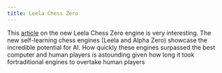 ```yaml
---
title: Leela Chess Zero
---
```


This [article](https://lichess.org/blog/WtzZAyoAALvE8ZSQ/gm-andrew-tang-defends-humanity-against-leela-chess-zero) on the new Leela Chess Zero engine is very interesting. The new self-learning chess engines (Leela and Alpha Zero) showcase the incredible potential for AI. How quickly these engines surpassed the best computer and human players is astounding given how long it took fortraditional engines to overtake human players

